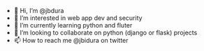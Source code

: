 - 👋 Hi, I’m @jbdura
- 👀 I’m interested in web app dev and security
- 🌱 I’m currently learning python and fluter
- 💞️ I’m looking to collaborate on python (django or flask) projects
- 📫 How to reach me @jbidura on twitter

<!---
jbdura/jbdura is a ✨ special ✨ repository because its `README.md` (this file) appears on your GitHub profile.
You can click the Preview link to take a look at your changes.
--->
